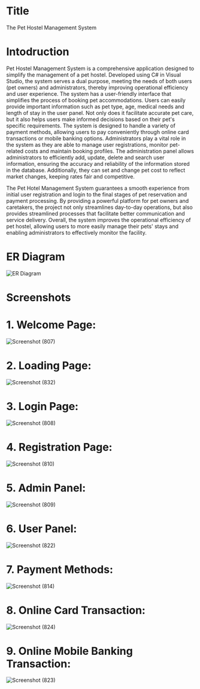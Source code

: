 # Title
The Pet Hostel Management System


# Intodruction

Pet Hostel Management System is a comprehensive application designed to simplify the management of a pet hostel. Developed using C# in Visual Studio, the system serves a dual purpose, meeting the needs of both users (pet owners) and administrators, thereby improving operational efficiency and user experience. The system has a user-friendly interface that simplifies the process of booking pet accommodations. Users can easily provide important information such as pet type, age, medical needs and length of stay in the user panel. Not only does it facilitate accurate pet care, but it also helps users make informed decisions based on their pet's specific requirements. The system is designed to handle a variety of payment methods, allowing users to pay conveniently through online card transactions or mobile banking options. Administrators play a vital role in the system as they are able to manage user registrations, monitor pet-related costs and maintain booking profiles. The administration panel allows administrators to efficiently add, update, delete and search user information, ensuring the accuracy and reliability of the information stored in the database. Additionally, they can set and change pet cost to reflect market changes, keeping rates fair and competitive.

The Pet Hotel Management System guarantees a smooth experience from initial user registration and login to the final stages of pet reservation and payment processing. By providing a powerful platform for pet owners and caretakers, the project not only streamlines day-to-day operations, but also provides streamlined processes that facilitate better communication and service delivery. Overall, the system improves the operational efficiency of pet hostel, allowing users to more easily manage their pets' stays and enabling administrators to effectively monitor the facility.




# ER Diagram
![ER Diagram](https://github.com/user-attachments/assets/a3742070-1080-4ddd-9e07-15a874a1acd6)




# Screenshots

# 1. Welcome Page:
![Screenshot (807)](https://github.com/user-attachments/assets/731f43cf-64e9-4383-bc07-a78f50392e46)


# 2. Loading Page:
![Screenshot (832)](https://github.com/user-attachments/assets/fdb85028-b686-493e-afc9-aeb6bb2f3f5b)


# 3. Login Page:
![Screenshot (808)](https://github.com/user-attachments/assets/8d3cc9e9-c87b-4cc9-b40b-d5f9b34ea485)


# 4. Registration Page:
![Screenshot (810)](https://github.com/user-attachments/assets/c07b3525-3fac-4963-b182-deed126f3e6e)


# 5. Admin Panel:
![Screenshot (809)](https://github.com/user-attachments/assets/0f974312-03c1-4d58-b904-4770ee29dd8d)


# 6. User Panel:
![Screenshot (822)](https://github.com/user-attachments/assets/e5434ee5-c7c0-4958-ad0d-f8ba733768c7)


# 7. Payment Methods:
![Screenshot (814)](https://github.com/user-attachments/assets/fbe36f69-fe1e-4c42-83f8-97349f227a9c)


# 8. Online Card Transaction:
![Screenshot (824)](https://github.com/user-attachments/assets/3e38e91d-4bce-4ebd-87e1-5fddb6fbfe05)


# 9. Online Mobile Banking Transaction:
![Screenshot (823)](https://github.com/user-attachments/assets/2ef9b72c-dca1-410b-85a2-7394a43fdb5e)
